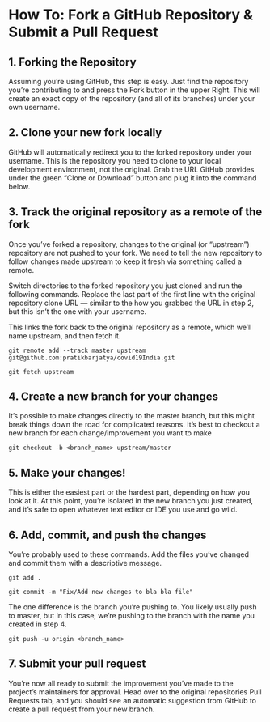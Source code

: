 # How To: Fork a GitHub Repository & Submit a Pull Request

## 1. Forking the Repository
Assuming you’re using GitHub, this step is easy. 
Just find the repository you’re contributing to and press the Fork button in the upper Right. 
This will create an exact copy of the repository (and all of its branches) under your own username.

## 2. Clone your new fork locally
GitHub will automatically redirect you to the forked repository under your username. 
This is the repository you need to clone to your local development environment, not the original. 
Grab the URL GitHub provides under the green “Clone or Download” button and plug it into the command below.

## 3. Track the original repository as a remote of the fork
Once you’ve forked a repository, changes to the original (or “upstream”) repository are not pushed to your fork. 
We need to tell the new repository to follow changes made upstream to keep it fresh via something called a remote.

Switch directories to the forked repository you just cloned and run the following commands. 
Replace the last part of the first line with the original repository clone URL 
— similar to the how you grabbed the URL in step 2, but this isn’t the one with your username.

This links the fork back to the original repository as a remote, which we’ll name upstream, and then fetch it.

```git remote add --track master upstream git@github.com:pratikbarjatya/covid19India.git```

```git fetch upstream```

## 4. Create a new branch for your changes
It’s possible to make changes directly to the master branch, but this might break things down the road for complicated reasons.
It’s best to checkout a new branch for each change/improvement you want to make

```git checkout -b <branch_name> upstream/master```

## 5. Make your changes!
This is either the easiest part or the hardest part, depending on how you look at it. 
At this point, you’re isolated in the new branch you just created, and it’s safe to open whatever text editor or IDE you use and go wild.

## 6. Add, commit, and push the changes
You’re probably used to these commands. Add the files you’ve changed and commit them with a descriptive message.

```git add .```

```git commit -m "Fix/Add new changes to bla bla file"```

The one difference is the branch you’re pushing to. You likely usually push to master, 
but in this case, we’re pushing to the branch with the name you created in step 4.

```git push -u origin <branch_name>```

## 7. Submit your pull request
You’re now all ready to submit the improvement you’ve made to the project’s maintainers for approval.
Head over to the original repositories Pull Requests tab,
and you should see an automatic suggestion from GitHub to create a pull request from your new branch.
